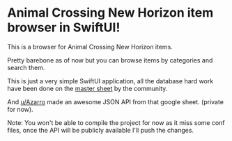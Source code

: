 # Animal Crossing New Horizon item browser in SwiftUI!

This is a browser for Animal Crossing New Horizon items. 

Pretty barebone as of now but you can browse items by categories and search them. 

This is just a very simple SwiftUI application, all the database hard work have been done on the [master sheet](https://docs.google.com/spreadsheets/d/1Hxrdp7oxtK-J5x9u1-rzChUpLtkv3t0_kNGdS6dtyWI/edit#gid=2031086626) by the community. 

And [u/Azarro](https://www.reddit.com/user/Azarro/) made an awesome JSON API from that google sheet. (private for now).

Note: You won't be able to compile the project for now as it miss some conf files, once the API will be publicly available I'll push the changes. 